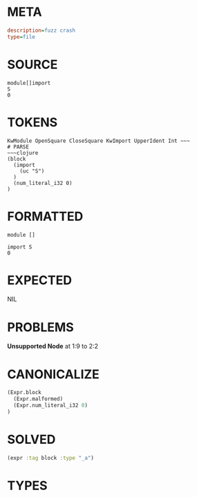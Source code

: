 # META
~~~ini
description=fuzz crash
type=file
~~~
# SOURCE
~~~roc
module[]import
S
0
~~~
# TOKENS
~~~text
KwModule OpenSquare CloseSquare KwImport UpperIdent Int ~~~
# PARSE
~~~clojure
(block
  (import
    (uc "S")
  )
  (num_literal_i32 0)
)
~~~
# FORMATTED
~~~roc
module []

import S
0
~~~
# EXPECTED
NIL
# PROBLEMS
**Unsupported Node**
at 1:9 to 2:2

# CANONICALIZE
~~~clojure
(Expr.block
  (Expr.malformed)
  (Expr.num_literal_i32 0)
)
~~~
# SOLVED
~~~clojure
(expr :tag block :type "_a")
~~~
# TYPES
~~~roc
~~~
